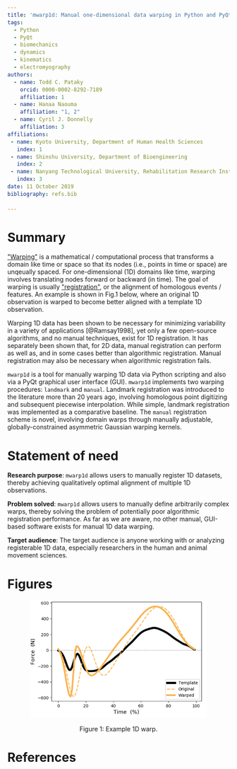 ```yaml
---
title: 'mwarp1d: Manual one-dimensional data warping in Python and PyQt'
tags:
  - Python
  - PyQt
  - biomechanics
  - dynamics
  - kinematics
  - electromyography
authors:
  - name: Todd C. Pataky
    orcid: 0000-0002-8292-7189
    affiliation: 1
  - name: Hanaa Naouma
    affiliation: "1, 2"
  - name: Cyril J. Donnelly
    affiliation: 3
affiliations:
 - name: Kyoto University, Department of Human Health Sciences
   index: 1
 - name: Shinshu University, Department of Bioengineering
   index: 2
 - name: Nanyang Technological University, Rehabilitation Research Institute of Singapore
   index: 3
date: 11 October 2019
bibliography: refs.bib

---
```


# Summary

["Warping"](https://en.wikipedia.org/wiki/Image_warping) is a mathematical / computational process that transforms a domain like time or space so that its nodes (i.e., points in time or space) are unqeually spaced. For one-dimensional (1D) domains like time, warping involves translating nodes forward or backward (in time). The goal of warping is usually ["registration"](https://en.wikipedia.org/wiki/Image_registration), or the alignment of homologous events / features. An example is shown in Fig.1 below, where an original 1D observation is warped to become better aligned with a template 1D observation.

Warping 1D data has been shown to be necessary for minimizing variability in a variety of applications [@Ramsay1998], yet only a few open-source algorithms, and no manual techniques, exist for 1D registration. It has separately been shown that, for 2D data, manual registration can perform as well as, and in some cases better than algorithmic registration. Manual registration may also be necessary when algorithmic registration fails.

``mwarp1d`` is a tool for manually warping 1D data via Python scripting and also via a PyQt graphical user interface (GUI). ``mwarp1d`` implements two warping procedures: `landmark` and `manual`. Landmark registration was introduced to the literature more than 20 years ago, involving homologous point digitizing and subsequent piecewise interpolation. While simple, landmark registration was implemented as a comparative baseline. The `manual` registration scheme is novel, involving domain warps through manually adjustable, globally-constrained asymmetric Gaussian warping kernels.


# Statement of need

**Research purpose**:  `mwarp1d` allows users to manually register 1D datasets, thereby achieving qualitatively optimal alignment of multiple 1D observations.

**Problem solved**:  `mwarp1d` allows users to manually define arbitrarily complex warps, thereby solving the problem of potentially poor algorithmic registration performance. As far as we are aware, no other manual, GUI-based software exists for manual 1D data warping.

**Target audience**: The target audience is anyone working with or analyzing registerable 1D data, especially researchers in the human and animal movement sciences.

# Figures

<center>
<img src="figure.png" width="400"/>

Figure 1: Example 1D warp.
</center>

# References

